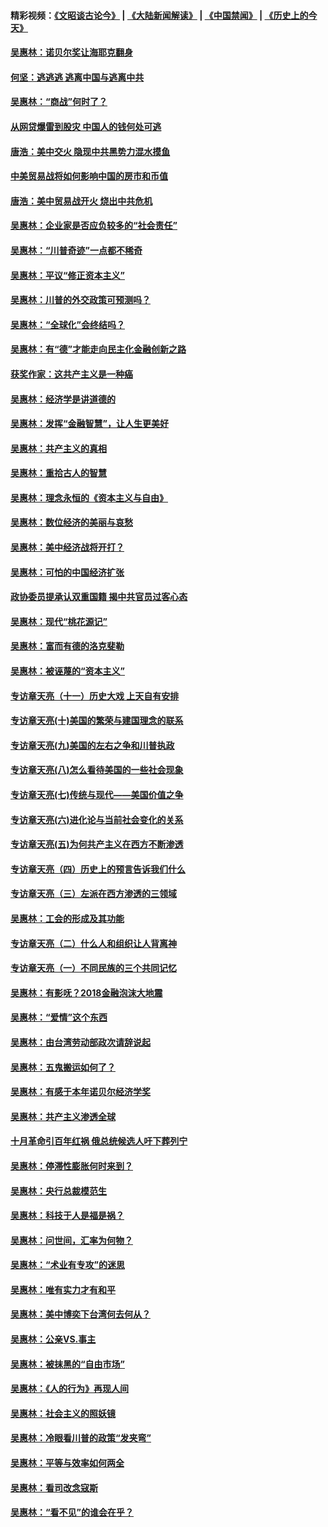 #### 精彩视频：[《文昭谈古论今》](https://github.com/gfw-breaker/wenzhao/blob/master/README.md?t=01271230) | [《大陆新闻解读》](https://github.com/gfw-breaker/ntdtv-comedy/blob/master/README.md?t=01271230) | [《中国禁闻》](https://github.com/gfw-breaker/ntdtv-news/blob/master/README.md?t=01271230) | [《历史上的今天》](https://github.com/gfw-breaker/today-in-history/blob/master/README.md?t=01271230) 

#### [吴惠林：诺贝尔奖让海耶克翻身](../pages/nsc423/n10890049.md?t=01271230) 

#### [何坚：逃逃逃 逃离中国与逃离中共](../pages/nsc423/n10592891.md?t=01271230) 

#### [吴惠林：“商战”何时了？](../pages/nsc423/n10573558.md?t=01271230) 

#### [从网贷爆雷到股灾 中国人的钱何处可逃](../pages/nsc423/n10572800.md?t=01271230) 

#### [唐浩：美中交火 隐现中共黑势力混水摸鱼](../pages/nsc423/n10544040.md?t=01271230) 

#### [中美贸易战将如何影响中国的房市和币值](../pages/nsc423/n10543697.md?t=01271230) 

#### [唐浩：美中贸易战开火 烧出中共危机](../pages/nsc423/n10540126.md?t=01271230) 

#### [吴惠林：企业家是否应负较多的“社会责任”](../pages/nsc423/n10535022.md?t=01271230) 

#### [吴惠林：“川普奇迹”一点都不稀奇](../pages/nsc423/n10512808.md?t=01271230) 

#### [吴惠林：平议“修正资本主义”](../pages/nsc423/n10495724.md?t=01271230) 

#### [吴惠林：川普的外交政策可预测吗？](../pages/nsc423/n10462387.md?t=01271230) 

#### [吴惠林：“全球化”会终结吗？](../pages/nsc423/n10452838.md?t=01271230) 

#### [吴惠林：有“德”才能走向民主化金融创新之路](../pages/nsc423/n10432292.md?t=01271230) 

#### [获奖作家：这共产主义是一种癌](../pages/nsc423/n10431541.md?t=01271230) 

#### [吴惠林：经济学是讲道德的](../pages/nsc423/n10398014.md?t=01271230) 

#### [吴惠林：发挥“金融智慧”，让人生更美好](../pages/nsc423/n10375019.md?t=01271230) 

#### [吴惠林：共产主义的真相](../pages/nsc423/n10351394.md?t=01271230) 

#### [吴惠林：重拾古人的智慧](../pages/nsc423/n10337691.md?t=01271230) 

#### [吴惠林：理念永恒的《资本主义与自由》](../pages/nsc423/n10316274.md?t=01271230) 

#### [吴惠林：数位经济的美丽与哀愁](../pages/nsc423/n10292946.md?t=01271230) 

#### [吴惠林：美中经济战将开打？](../pages/nsc423/n10258825.md?t=01271230) 

#### [吴惠林：可怕的中国经济扩张](../pages/nsc423/n10219147.md?t=01271230) 

#### [政协委员提承认双重国籍 揭中共官员过客心态](../pages/nsc423/n10208809.md?t=01271230) 

#### [吴惠林：现代“桃花源记”](../pages/nsc423/n10185234.md?t=01271230) 

#### [吴惠林：富而有德的洛克斐勒](../pages/nsc423/n10142264.md?t=01271230) 

#### [吴惠林：被诬蔑的“资本主义”](../pages/nsc423/n10124816.md?t=01271230) 

#### [专访章天亮（十一）历史大戏 上天自有安排](../pages/nsc423/n10094905.md?t=01271230) 

#### [专访章天亮(十)美国的繁荣与建国理念的联系](../pages/nsc423/n10094899.md?t=01271230) 

#### [专访章天亮(九)美国的左右之争和川普执政](../pages/nsc423/n10094889.md?t=01271230) 

#### [专访章天亮(八)怎么看待美国的一些社会现象](../pages/nsc423/n10094857.md?t=01271230) 

#### [专访章天亮(七)传统与现代——美国价值之争](../pages/nsc423/n10093140.md?t=01271230) 

#### [专访章天亮(六)进化论与当前社会变化的关系](../pages/nsc423/n10092036.md?t=01271230) 

#### [专访章天亮(五)为何共产主义在西方不断渗透](../pages/nsc423/n10083620.md?t=01271230) 

#### [专访章天亮（四）历史上的预言告诉我们什么](../pages/nsc423/n10083606.md?t=01271230) 

#### [专访章天亮（三）左派在西方渗透的三领域](../pages/nsc423/n10081115.md?t=01271230) 

#### [吴惠林：工会的形成及其功能](../pages/nsc423/n10080633.md?t=01271230) 

#### [专访章天亮（二）什么人和组织让人背离神](../pages/nsc423/n10076637.md?t=01271230) 

#### [专访章天亮（一）不同民族的三个共同记忆](../pages/nsc423/n10074188.md?t=01271230) 

#### [吴惠林：有影呒？2018金融泡沫大地震](../pages/nsc423/n10040534.md?t=01271230) 

#### [吴惠林：“爱情”这个东西](../pages/nsc423/n10019423.md?t=01271230) 

#### [吴惠林：由台湾劳动部政次请辞说起](../pages/nsc423/n9979679.md?t=01271230) 

#### [吴惠林：五鬼搬运如何了？](../pages/nsc423/n9925338.md?t=01271230) 

#### [吴惠林：有感于本年诺贝尔经济学奖](../pages/nsc423/n9871883.md?t=01271230) 

#### [吴惠林：共产主义渗透全球](../pages/nsc423/n9812748.md?t=01271230) 

#### [十月革命引百年红祸 俄总统候选人吁下葬列宁](../pages/nsc423/n9810182.md?t=01271230) 

#### [吴惠林：停滞性膨胀何时来到？](../pages/nsc423/n9764136.md?t=01271230) 

#### [吴惠林：央行总裁模范生](../pages/nsc423/n9728134.md?t=01271230) 

#### [吴惠林：科技于人是福是祸？](../pages/nsc423/n9672982.md?t=01271230) 

#### [吴惠林：问世间，汇率为何物？](../pages/nsc423/n9621788.md?t=01271230) 

#### [吴惠林：“术业有专攻”的迷思](../pages/nsc423/n9580363.md?t=01271230) 

#### [吴惠林：唯有实力才有和平](../pages/nsc423/n9529599.md?t=01271230) 

#### [吴惠林：美中博奕下台湾何去何从？](../pages/nsc423/n9483598.md?t=01271230) 

#### [吴惠林：公亲VS.事主](../pages/nsc423/n9425637.md?t=01271230) 

#### [吴惠林：被抹黑的“自由市场”](../pages/nsc423/n9351545.md?t=01271230) 

#### [吴惠林：《人的行为》再现人间](../pages/nsc423/n9296339.md?t=01271230) 

#### [吴惠林：社会主义的照妖镜](../pages/nsc423/n9243460.md?t=01271230) 

#### [吴惠林：冷眼看川普的政策“发夹弯”](../pages/nsc423/n9120684.md?t=01271230) 

#### [吴惠林：平等与效率如何两全](../pages/nsc423/n9075430.md?t=01271230) 

#### [吴惠林：看司改念寇斯](../pages/nsc423/n9024915.md?t=01271230) 

#### [吴惠林：“看不见”的谁会在乎？](../pages/nsc423/n8977488.md?t=01271230) 

